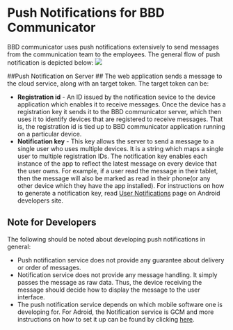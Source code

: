 # Push Notifications for BBD Communicator #
BBD communicator uses push notifications extensively to send messages from the communication team to the employees. The general flow of push notification is depicted below:
![](http://res.cloudinary.com/dfkqmkuwv/image/upload/v1381320513/Push_Notification_xbpewn.png)

##Push Notification on Server  ##
The web application sends a message to the cloud service, along with an target token. 
The target token can be:

 - **Registration id** - An ID issued by the notification sevice to the device application which enables it to receive messages. Once the device has a registration key it sends it to the BBD communicator server, which then uses it to identify devices that are registered to receive messages. That is, the registration id is tied up to BBD communicator application running on a particular device. 
 - **Notification key** - This key allows the server to send a message to a single user who uses multiple devices. It is a string which maps a single user to multiple registration IDs. The notification key enables each instance of the app to reflect the latest message on every device that the user owns. For example, if a user read the message in their tablet, then the message will also be marked as read in their phone(or any other device which they have the app installed). For instructions on how to generate a notification key, read [User Notifications](http://developer.android.com/google/gcm/notifications.html) page on Android developers site.


 

## Note for Developers ##

The following should be noted about developing push notifications in general:

 - Push notification service does not provide any guarantee about delivery or order of messages.
 - Notification service does not provide any message handling. It simply passes the message as raw data. Thus, the device receiving the message should decide how to display the message to the user interface.
 - The push notification service depends on which mobile software one is developing for. For Adroid, the Notification service is GCM and more instructions on how to set it up can be found by clicking [here](http://lessons.runrev.com/s/lessons/m/4069/l/59312-how-do-i-use-push-notifications-with-android).

 
 

 